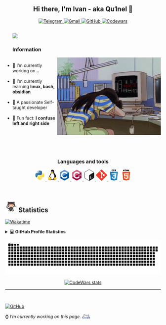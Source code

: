 <h2 align="center">Hi there, I'm Ivan - aka Qu1nel 👋</h2>

<p align="center">
  <a href="https://t.me/qnllqq" target="_blank">
    <img src="https://img.shields.io/badge/Telegram-%231DA1F2.svg?&style=for-the-badge&logo=Telegram&logoColor=white&color=071A2C" alt="Telegram"/>
  </a>
  <a href="mailto:covach.qn@gmail.com" target="_blank">
    <img src="https://img.shields.io/badge/-Gmail-%230077B5.svg?&style=for-the-badge&logo=Gmail&logoColor=white&color=071A2C" alt="Gmail"/>
  </a>
  <a href="" target="_blank">
    <img src="https://img.shields.io/badge/GitHub-%23E4405F.svg?&style=for-the-badge&logo=GitHub&logoColor=white&color=071A2C" alt="GitHub"/>
  </a>
  <a href="" target="_blank">
    <img src="https://img.shields.io/badge/Codewars-%2312100E.svg?&style=for-the-badge&logo=Codewars&logoColor=white&color=071A2C" alt="Codewars"/>
  </a>
  <br /><br />
</p>


<ul>
<img src="https://readme-typing-svg.demolab.com?font=Fira+Code&size=22&duration=3000&pause=1000&color=FFF&width=600&lines=Welcome+to+my+GitHub+profile!;I'm+a+Ivan+Covach;I'm+passionate+Self-taught+Developer;I'm+a+Student;I'm+a+Teenager!!" />

### Information
  <img align="right" alt="Literally me.." height="250" src="./src/gifs/poor_mouse.gif" />
  <br />
  <li>🤍 I’m currently working on <b>..</b></li><br />
  <li>🖤 I’m currently learning <b>linux, bash, obsidian</b></li><br />
  <li>🤍 A passionate Self-taught developer</li><br />
  <li>🖤 Fun fact: <b>I confuse left and right side</b></li><br />
</ul>

<br /><br /><br />

<div align="center">

### Languages and tools

<p>
  <a href="https://www.python.org" target="_blank" rel="noreferrer">
    <img src="./src/images/icons/python-original.svg" alt="python" width="36" height="36"/>
  </a>
  <a href="https://www.linux.org/" target="_blank" rel="noreferrer">
    <img src="./src/images/icons/linux-original.svg" alt="linux" width="36" height="36"/>
  </a>
  <a href="https://www.cprogramming.com/" target="_blank" rel="noreferrer">
    <img src="./src/images/icons/c-original.svg" alt="c" width="36" height="36"/>
  </a>
  <a href="https://www.w3schools.com/cpp/" target="_blank" rel="noreferrer">
    <img src="./src/images/icons/cplusplus-original.svg" alt="cplusplus" width="36" height="36"/>
  </a>
  <a href="https://www.gnu.org/software/bash/" target="_blank" rel="noreferrer">
    <img src="./src/images/icons/gnu_bash-icon.svg" alt="bash" width="36" height="36"/>
  </a>
  <a href="https://git-scm.com/" target="_blank" rel="noreferrer">
    <img src="./src/images/icons/git-scm-icon.svg" alt="git" width="36" height="36"/>
  </a>
  <a href="https://www.w3schools.com/css/" target="_blank" rel="noreferrer">
    <img src="./src/images/icons/css3-original-wordmark.svg" alt="css3" width="36" height="36"/>
  </a>
  <a href="https://www.w3.org/html/" target="_blank" rel="noreferrer">
      <img src="./src/images/icons/html5-original-wordmark.svg" alt="html5" width="36" height="36"/>
  </a>
</p>

</div>

<br />

<h2>
  <img src="./src/gifs/git_cat.gif" height="38px"> <b>Statistics</b>
</h2>

[![Wakatime](https://wakatime.com/badge/user/6efc9f56-8f60-4806-a65f-c4e46651bbd0.svg)](https://wakatime.com/@6efc9f56-8f60-4806-a65f-c4e46651bbd0)

<details> 
  <summary><b>💻 GitHub Profile Statistics</b></summary>
  <div align="center">
    <br />
    <picture>
      <source srcset="https://github-readme-stats.vercel.app/api?username=Qu1nel&count_private=true&show_icons=true&theme=react" media="(prefers-color-scheme: dark)" />
      <source srcset="https://github-readme-stats.vercel.app/api?username=Qu1nel&count_private=true&show_icons=true&theme=graywhite" media="(prefers-color-scheme: light), (prefers-color-scheme: no-preference)" />
      <img height="175em" src="https://github-readme-stats.vercel.app/api?username=Qu1nel&show_icons=true" />
    </picture>
    <picture>
      <source srcset="https://github-readme-stats.vercel.app/api/top-langs/?username=Qu1nel&layout=compact&theme=react" media="(prefers-color-scheme: dark)" />
      <source srcset="https://github-readme-stats.vercel.app/api/top-langs/?username=Qu1nel&layout=compact&theme=graywhite" media="(prefers-color-scheme: light), (prefers-color-scheme: no-preference)" />
      <img height="175em" src="https://github-readme-stats.vercel.app/api/top-langs/?username=Qu1nel&layout=compact" />
    </picture>
  </div>
  <br />
  <img src="https://github-readme-activity-graph.cyclic.app/graph?username=Qu1nel&theme=react-dark" />
</details>

![Snake animation](https://github.com/Qu1nel/Qu1nel/blob/output/github-contribution-grid-snake.svg)

<div align="center">

[![CodeWars stats](https://www.codewars.com/users/Qu1nel/badges/large)][Codewars]

</div>

---

<br />

[![GitHub](https://komarev.com/ghpvc/?username=Qu1nelw&style=flat-square&color=blueviolet)][github]

<p> ⌚ <i>I’m currently working on this page.</i> <img align="center" src="./src/gifs/kit.gif" width="5%"> </p>

[Codewars]: https://www.codewars.com/users/Qu1nel
[Github]: https://github.com/Qu1nel
